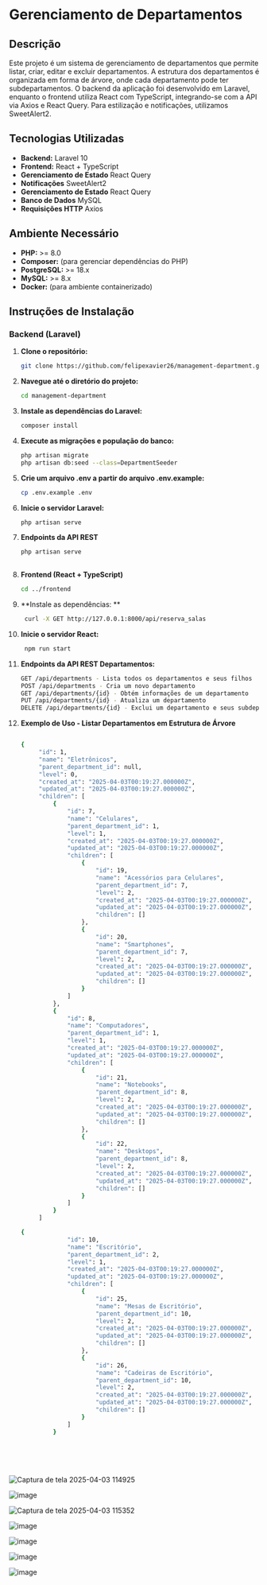 # Gerenciamento de Departamentos

## Descrição

Este projeto é um sistema de gerenciamento de departamentos que permite listar, criar, editar e excluir departamentos. A estrutura dos departamentos é organizada em forma de árvore, onde cada departamento pode ter subdepartamentos. O backend da aplicação foi desenvolvido em Laravel, enquanto o frontend utiliza React com TypeScript, integrando-se com a API via Axios e React Query. Para estilização e notificações, utilizamos SweetAlert2.

## Tecnologias Utilizadas

- **Backend:** Laravel 10
- **Frontend:** React + TypeScript
- **Gerenciamento de Estado** React Query
- **Notificações** SweetAlert2
- **Gerenciamento de Estado** React Query
- **Banco de Dados** MySQL
- **Requisições HTTP** Axios


## Ambiente Necessário

- **PHP:** >= 8.0 
- **Composer:** (para gerenciar dependências do PHP)
- **PostgreSQL:** >= 18.x
- **MySQL:** >= 8.x
- **Docker:**  (para ambiente containerizado)

## Instruções de Instalação

### Backend (Laravel)

1. **Clone o repositório:**
   ```bash
   git clone https://github.com/felipexavier26/management-department.git

2. **Navegue até o diretório do projeto:**
   ```bash
   cd management-department

3. **Instale as dependências do Laravel:**
   ```bash
   composer install

4. **Execute as migrações e população do banco:**
   ```bash
   php artisan migrate
   php artisan db:seed --class=DepartmentSeeder

5. **Crie um arquivo .env a partir do arquivo .env.example:**
   ```bash
   cp .env.example .env

6. **Inicie o servidor Laravel:**
   ```bash
   php artisan serve

7. **Endpoints da API REST**<br>
    ```bash
   php artisan serve
  
    
8. **Frontend (React + TypeScript)**
   ```bash
   cd ../frontend

9. **Instale as dependências: **
   ```bash
    curl -X GET http://127.0.0.1:8000/api/reserva_salas

9. **Inicie o servidor React:**
   ```bash
    npm run start

1. **Endpoints da API REST Departamentos:**
   ```bash
   GET /api/departments - Lista todos os departamentos e seus filhos
   POST /api/departments - Cria um novo departamento
   GET /api/departments/{id} - Obtém informações de um departamento
   PUT /api/departments/{id} - Atualiza um departamento
   DELETE /api/departments/{id} - Exclui um departamento e seus subdepartamentos

2. **Exemplo de Uso - Listar Departamentos em Estrutura de Árvore**
   ```bash

   {
        "id": 1,
        "name": "Eletrônicos",
        "parent_department_id": null,
        "level": 0,
        "created_at": "2025-04-03T00:19:27.000000Z",
        "updated_at": "2025-04-03T00:19:27.000000Z",
        "children": [
            {
                "id": 7,
                "name": "Celulares",
                "parent_department_id": 1,
                "level": 1,
                "created_at": "2025-04-03T00:19:27.000000Z",
                "updated_at": "2025-04-03T00:19:27.000000Z",
                "children": [
                    {
                        "id": 19,
                        "name": "Acessórios para Celulares",
                        "parent_department_id": 7,
                        "level": 2,
                        "created_at": "2025-04-03T00:19:27.000000Z",
                        "updated_at": "2025-04-03T00:19:27.000000Z",
                        "children": []
                    },
                    {
                        "id": 20,
                        "name": "Smartphones",
                        "parent_department_id": 7,
                        "level": 2,
                        "created_at": "2025-04-03T00:19:27.000000Z",
                        "updated_at": "2025-04-03T00:19:27.000000Z",
                        "children": []
                    }
                ]
            },
            {
                "id": 8,
                "name": "Computadores",
                "parent_department_id": 1,
                "level": 1,
                "created_at": "2025-04-03T00:19:27.000000Z",
                "updated_at": "2025-04-03T00:19:27.000000Z",
                "children": [
                    {
                        "id": 21,
                        "name": "Notebooks",
                        "parent_department_id": 8,
                        "level": 2,
                        "created_at": "2025-04-03T00:19:27.000000Z",
                        "updated_at": "2025-04-03T00:19:27.000000Z",
                        "children": []
                    },
                    {
                        "id": 22,
                        "name": "Desktops",
                        "parent_department_id": 8,
                        "level": 2,
                        "created_at": "2025-04-03T00:19:27.000000Z",
                        "updated_at": "2025-04-03T00:19:27.000000Z",
                        "children": []
                    }
                ]
            }
        ]
   
   {
                "id": 10,
                "name": "Escritório",
                "parent_department_id": 2,
                "level": 1,
                "created_at": "2025-04-03T00:19:27.000000Z",
                "updated_at": "2025-04-03T00:19:27.000000Z",
                "children": [
                    {
                        "id": 25,
                        "name": "Mesas de Escritório",
                        "parent_department_id": 10,
                        "level": 2,
                        "created_at": "2025-04-03T00:19:27.000000Z",
                        "updated_at": "2025-04-03T00:19:27.000000Z",
                        "children": []
                    },
                    {
                        "id": 26,
                        "name": "Cadeiras de Escritório",
                        "parent_department_id": 10,
                        "level": 2,
                        "created_at": "2025-04-03T00:19:27.000000Z",
                        "updated_at": "2025-04-03T00:19:27.000000Z",
                        "children": []
                    }
                ]
            }

<br><br><br>

![Captura de tela 2025-04-03 114925](https://github.com/user-attachments/assets/abfcc5c3-a239-4e33-9c79-7fa4af78ad01)

![image](https://github.com/user-attachments/assets/544b53ac-6c3b-4d59-9582-023eafd4e978)

![Captura de tela 2025-04-03 115352](https://github.com/user-attachments/assets/bd917a3c-0255-43e2-a1c5-7c206819dbf4)

![image](https://github.com/user-attachments/assets/ff7831f9-a36c-4e74-a68e-e8459e7d2235)

![image](https://github.com/user-attachments/assets/6e6770eb-ee28-4a32-8f6a-23bc9bb79e42)

![image](https://github.com/user-attachments/assets/27c84618-cca5-496d-8aaa-7e4056167fd6)

![image](https://github.com/user-attachments/assets/6cb861d8-89bb-4278-9576-3544201b2e81)










